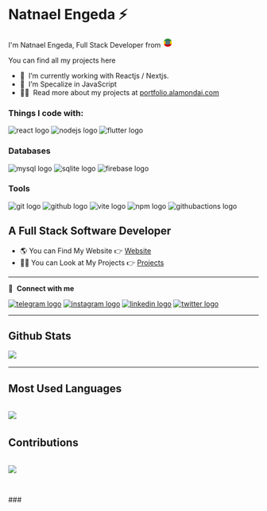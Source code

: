 <h1 >Natnael Engeda ⚡</h1>
<p>I'm Natnael Engeda, Full Stack Developer from <img src="./logos/ethiopia-2.png" width="20" /> </p>

You can find all my projects here

- 🔭 &nbsp;I’m currently working with Reactjs / Nextjs.
- 🌱 &nbsp;I’m Specalize in JavaScript
- 👨‍💻 &nbsp;Read more about my projects at [portfolio.alamondai.com](https://portfolio.alamondai.com/portfolio)

<h3>Things I code with: </h3>
<p>
  <img src="https://cdn.jsdelivr.net/gh/devicons/devicon/icons/react/react-original.svg" height="40" alt="react logo"  />
<!--   <img src="https://cdn.jsdelivr.net/gh/devicons/devicon/icons/vuejs/vuejs-original.svg" height="40" alt="vuejs logo"  /> -->
  <img src="https://cdn.jsdelivr.net/gh/devicons/devicon/icons/nodejs/nodejs-original.svg" height="40" alt="nodejs logo"  />
<!-- <img src="https://cdn.jsdelivr.net/gh/devicons/devicon/icons/php/php-original.svg" height="40" alt="php logo"  /> -->
<!--   <img src="https://upload.wikimedia.org/wikipedia/commons/thumb/9/9a/Laravel.svg/1969px-Laravel.svg.png" height="40" alt="laravel logo"  /> -->
<img src="https://cdn.jsdelivr.net/gh/devicons/devicon/icons/flutter/flutter-original.svg" height="40" alt="flutter logo"  />

<h3>Databases</h3>
<p>
  <img src="https://cdn.jsdelivr.net/gh/devicons/devicon/icons/mysql/mysql-original.svg" height="40" alt="mysql logo"  />
  <img src="https://cdn.jsdelivr.net/gh/devicons/devicon/icons/sqlite/sqlite-original.svg" height="40" alt="sqlite logo"  />
  <img src="https://cdn.jsdelivr.net/gh/devicons/devicon/icons/firebase/firebase-plain.svg" height="40" alt="firebase logo"  />
</p>

<h3>Tools</h3>
<p>
 <img src="https://cdn.jsdelivr.net/gh/devicons/devicon/icons/git/git-original.svg" height="40" alt="git logo"  />
  <img src="https://cdn.jsdelivr.net/gh/devicons/devicon/icons/github/github-original.svg" height="40" alt="github logo"  />
  <img src="https://skillicons.dev/icons?i=vite" height="40" alt="vite logo"  />
  <img src="https://cdn.jsdelivr.net/gh/devicons/devicon/icons/npm/npm-original-wordmark.svg" height="40" alt="npm logo"  />
<img src="https://skillicons.dev/icons?i=githubactions" height="40" alt="githubactions logo"  />
</p>

</p>

<h2>A Full Stack Software Developer</h2>

- 🌎 You can Find My Website 👉 [Website](https://portfolio.alamondai.com)
- 👨‍💻 You can Look at My Projects 👉 [Projects](https://portfolio.alamondai.com/portfolio)

---

<!-- 📊 &nbsp;**This week I spent my time on**

![Wwakatime stats](https://github-readme-stats-taupe-two.vercel.app/api/wakatime?username=natnaelengeda&hide_title=true&hide_border=true&langs_count=5&bg_color=00000000&text_color=777) -->

🔗 &nbsp;**Connect with me**

<p>
<a href="https://t.me/natnaelengeda" target="_black"><img src="https://raw.githubusercontent.com/maurodesouza/profile-readme-generator/master/src/assets/icons/social/telegram/default.svg" width="52" height="40" alt="telegram logo"/></a>
<a href="https://instagram.com/natnaelengeda" target="_blank"><img src="https://raw.githubusercontent.com/maurodesouza/profile-readme-generator/master/src/assets/icons/social/instagram/default.svg" width="52" height="40" alt="instagram logo"  /></a>
<a href="https://www.linkedin.com/in/natnaelengeda" target="_blank"><img src="https://raw.githubusercontent.com/maurodesouza/profile-readme-generator/master/src/assets/icons/social/linkedin/default.svg" width="52" height="40" alt="linkedin logo"/></a>
<a href="https://twitter.com/natnaelengeda" target="_blank"><img src="https://raw.githubusercontent.com/maurodesouza/profile-readme-generator/master/src/assets/icons/social/twitter/default.svg" width="52" height="40" alt="twitter logo"/></a>


---
<h2>Github Stats</h2>

![](https://github-readme-stats.vercel.app/api?username=natnaelengeda&theme=dark&hide_border=true&include_all_commits=true&count_private=true)<br/>

---
<h2>Most Used Languages</h1>

![](https://github-readme-stats.vercel.app/api/top-langs/?username=natnaelengeda&theme=dark&hide_border=true&include_all_commits=true&count_private=true&layout=compact)
---
<h2>Contributions</h2>


![](https://github-readme-streak-stats.herokuapp.com/?user=natnaelengeda&theme=dark&hide_border=true)<br/>
---
###
<br clear="both">
###
